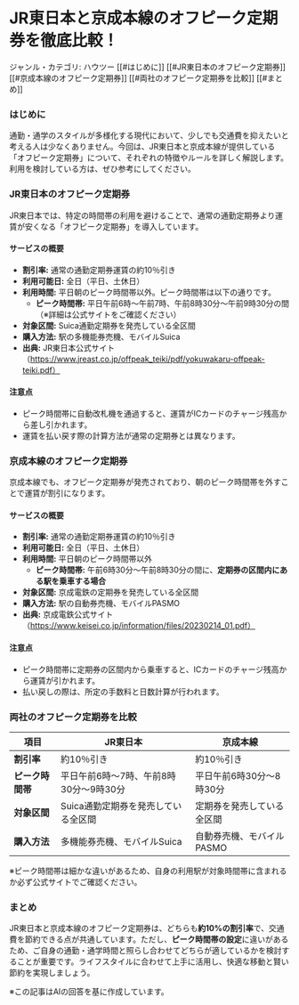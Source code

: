 # JR東日本と京成本線のオフピーク定期券を徹底比較！

ジャンル・カテゴリ: ハウツー
[[#はじめに]]
[[#JR東日本のオフピーク定期券]]
[[#京成本線のオフピーク定期券]]
[[#両社のオフピーク定期券を比較]]
[[#まとめ]]

### はじめに
通勤・通学のスタイルが多様化する現代において、少しでも交通費を抑えたいと考える人は少なくありません。今回は、JR東日本と京成本線が提供している「オフピーク定期券」について、それぞれの特徴やルールを詳しく解説します。利用を検討している方は、ぜひ参考にしてください。

### JR東日本のオフピーク定期券
JR東日本では、特定の時間帯の利用を避けることで、通常の通勤定期券より運賃が安くなる「オフピーク定期券」を導入しています。

#### サービスの概要
- **割引率:** 通常の通勤定期券運賃の約10％引き
- **利用可能日:** 全日（平日、土休日）
- **利用時間:** 平日朝のピーク時間帯以外。ピーク時間帯は以下の通りです。
  - **ピーク時間帯:** 平日午前6時〜午前7時、午前8時30分〜午前9時30分の間（※詳細は公式サイトをご確認ください）
- **対象区間:** Suica通勤定期券を発売している全区間
- **購入方法:** 駅の多機能券売機、モバイルSuica
- **出典:** JR東日本公式サイト（https://www.jreast.co.jp/offpeak_teiki/pdf/yokuwakaru-offpeak-teiki.pdf）

#### 注意点
- ピーク時間帯に自動改札機を通過すると、運賃がICカードのチャージ残高から差し引かれます。
- 運賃を払い戻す際の計算方法が通常の定期券とは異なります。

### 京成本線のオフピーク定期券
京成本線でも、オフピーク定期券が発売されており、朝のピーク時間帯を外すことで運賃が割引になります。

#### サービスの概要
- **割引率:** 通常の通勤定期券運賃の約10％引き
- **利用可能日:** 全日（平日、土休日）
- **利用時間:** 平日朝のピーク時間帯以外
  - **ピーク時間帯:** 午前6時30分〜午前8時30分の間に、**定期券の区間内にある駅を乗車する場合**
- **対象区間:** 京成電鉄の定期券を発売している全区間
- **購入方法:** 駅の自動券売機、モバイルPASMO
- **出典:** 京成電鉄公式サイト（https://www.keisei.co.jp/information/files/20230214_01.pdf）

#### 注意点
- ピーク時間帯に定期券の区間内から乗車すると、ICカードのチャージ残高から運賃が引かれます。
- 払い戻しの際は、所定の手数料と日数計算が行われます。

### 両社のオフピーク定期券を比較
| 項目 | JR東日本 | 京成本線 |
|---|---|---|
| **割引率** | 約10％引き | 約10％引き |
| **ピーク時間帯** | 平日午前6時〜7時、午前8時30分〜9時30分 | 平日午前6時30分〜8時30分 |
| **対象区間** | Suica通勤定期券を発売している全区間 | 定期券を発売している全区間 |
| **購入方法** | 多機能券売機、モバイルSuica | 自動券売機、モバイルPASMO |

※ピーク時間帯は細かな違いがあるため、自身の利用駅が対象時間帯に含まれるか必ず公式サイトでご確認ください。

### まとめ
JR東日本と京成本線のオフピーク定期券は、どちらも**約10%の割引率**で、交通費を節約できる点が共通しています。ただし、**ピーク時間帯の設定**に違いがあるため、ご自身の通勤・通学時間と照らし合わせてどちらが適しているかを検討することが重要です。ライフスタイルに合わせて上手に活用し、快適な移動と賢い節約を実現しましょう。

※この記事はAIの回答を基に作成しています。

